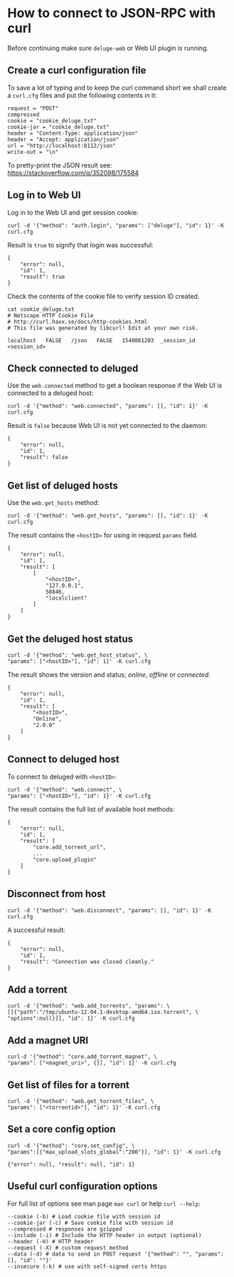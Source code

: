 # How to connect to JSON-RPC with curl

Before continuing make sure `deluge-web` or Web UI plugin is running.

## Create a curl configuration file

To save a lot of typing and to keep the curl command short we shall create
a `curl.cfg` files and put the following contents in it:

    request = "POST"
    compressed
    cookie = "cookie_deluge.txt"
    cookie-jar = "cookie_deluge.txt"
    header = "Content-Type: application/json"
    header = "Accept: application/json"
    url = "http://localhost:8112/json"
    write-out = "\n"

To pretty-print the JSON result see: <https://stackoverflow.com/q/352098/175584>

## Log in to Web UI

Log in to the Web UI and get session cookie:

    curl -d '{"method": "auth.login", "params": ["deluge"], "id": 1}' -K curl.cfg

Result is `true` to signify that login was successful:

    {
        "error": null,
        "id": 1,
        "result": true
    }

Check the contents of the cookie file to verify session ID created.

    cat cookie_deluge.txt
    # Netscape HTTP Cookie File
    # http://curl.haxx.se/docs/http-cookies.html
    # This file was generated by libcurl! Edit at your own risk.

    localhost	FALSE	/json	FALSE	1540061203	_session_id	<session_id>

## Check connected to deluged

Use the `web.connected` method to get a boolean response if the Web UI is
connected to a deluged host:

    curl -d '{"method": "web.connected", "params": [], "id": 1}' -K curl.cfg

Result is `false` because Web UI is not yet connected to the daemon:

    {
        "error": null,
        "id": 1,
        "result": false
    }

## Get list of deluged hosts

Use the `web.get_hosts` method:

    curl -d '{"method": "web.get_hosts", "params": [], "id": 1}' -K curl.cfg

The result contains the `<hostID>` for using in request `params` field.

    {
        "error": null,
        "id": 1,
        "result": [
            [
                "<hostID>",
                "127.0.0.1",
                58846,
                "localclient"
            ]
        ]
    }

## Get the deluged host status

    curl -d '{"method": "web.get_host_status", \
    "params": ["<hostID>"], "id": 1}' -K curl.cfg

The result shows the version and status; _online_, _offline_ or _connected_.

    {
        "error": null,
        "id": 1,
        "result": [
            "<hostID>",
            "Online",
            "2.0.0"
        ]
    }

## Connect to deluged host

To connect to deluged with `<hostID>`:

    curl -d '{"method": "web.connect", \
    "params": ["<hostID>"], "id": 1}' -K curl.cfg

The result contains the full list of available host methods:

    {
        "error": null,
        "id": 1,
        "result": [
            "core.add_torrent_url",
            ...
            "core.upload_plugin"
        ]
    }

## Disconnect from host

    curl -d '{"method": "web.disconnect", "params": [], "id": 1}' -K curl.cfg

A successful result:

    {
        "error": null,
        "id": 1,
        "result": "Connection was closed cleanly."
    }

## Add a torrent

    curl -d '{"method": "web.add_torrents", "params": \
    [[{"path":"/tmp/ubuntu-12.04.1-desktop-amd64.iso.torrent", \
    "options":null}]], "id": 1}' -K curl.cfg

## Add a magnet URI

    curl-d '{"method": "core.add_torrent_magnet", \
    "params": ["<magnet_uri>", {}], "id": 1}' -K curl.cfg

## Get list of files for a torrent

    curl -d '{"method": "web.get_torrent_files", \
    "params": ["<torrentid>"], "id": 1}' -K curl.cfg

## Set a core config option

    curl -d '{"method": "core.set_config", \
    "params":[{"max_upload_slots_global":"200"}], "id": 1}' -K curl.cfg

    {"error": null, "result": null, "id": 1}

## Useful curl configuration options

For full list of options see man page `man curl` or help `curl --help`:

    --cookie (-b) # Load cookie file with session id
    --cookie-jar (-c) # Save cookie file with session id
    --compressed # responses are gzipped
    --include (-i) # Include the HTTP header in output (optional)
    --header (-H) # HTTP header
    --request (-X) # custom request method
    --data (-d) # data to send in POST request '{"method": "", "params": [], "id": ""}'
    --insecure (-k) # use with self-signed certs https
